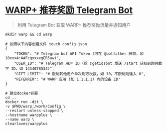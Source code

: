 # [WARP+ 推荐奖励 Telegram Bot](https://github.com/Oreomeow/warpplus.git)
> 利用 Telegram Bot 获取 WARP+ 推荐奖励流量并通知用户



```
mkdir warp && cd warp

# 按照以下内容创建文件 touch config.json
{
    "TOKEN": "# Telegram bot API Token (可在 @botfather 获取，如 10xxx4:AAFcqxxxxgER5uw)",
    "USER_ID": "# Telegram 用户 ID (给 @getidsbot 发送 /start 获取到的纯数字 ID，如 1434078534)",
    "GIFT_LIMIT": "# 限制其他用户单次刷取次数，如 10，不限制则输入 0",
    "REFERRER": "# WARP 应用 (如 1.1.1.1) 内的设备 ID"
}

# 建立docker容器
cd ..
docker run -dit \
-v $PWD/warp:/work/Config \
--restart unless-stopped \
--hostname warpplus \
--name warp \
clearloves/warpplus
```
